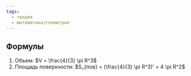 ```yaml
---
tags:
  - теория
  - математика/геометрия
---
```

## Формулы

1. Объем: $V = \frac{4}{3} \pi R^3$
2. Площадь поверхности: $S_{пов} = (\frac{4}{3} \pi R^3)' = 4 \pi R^2$

